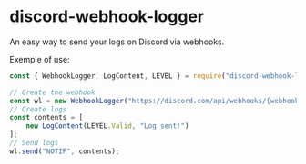 # discord-webhook-logger
An easy way to send your logs on Discord via webhooks.

Exemple of use:
```javascript
const { WebhookLogger, LogContent, LEVEL } = require("discord-webhook-logger");

// Create the webhook
const wl = new WebhookLogger("https://discord.com/api/webhooks/{webhook_id}/{webhook_token}");
// Create logs
const contents = [
    new LogContent(LEVEL.Valid, "Log sent!")
];
// Send logs
wl.send("NOTIF", contents);
```